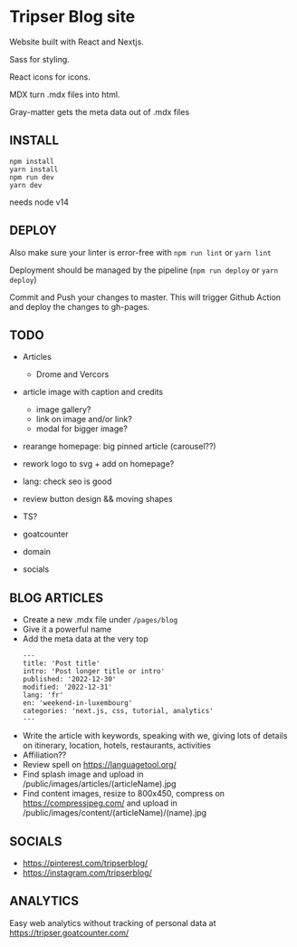 # Tripser Blog site

Website built with React and Nextjs.

Sass for styling.

React icons for icons.

MDX turn .mdx files into html.

Gray-matter gets the meta data out of .mdx files

## INSTALL

```
npm install
yarn install
npm run dev
yarn dev
```

needs node v14

## DEPLOY

Also make sure your linter is error-free with `npm run lint` or `yarn lint`

Deployment should be managed by the pipeline (`npm run deploy` or `yarn deploy`)

Commit and Push your changes to master.
This will trigger Github Action and deploy the changes to gh-pages.

## TODO

- Articles
  - Drome and Vercors

- article image with caption and credits
  - image gallery?
  - link on image and/or link?
  - modal for bigger image?
- rearange homepage: big pinned article (carousel??)
- rework logo to svg + add on homepage?
- lang: check seo is good


- review button design && moving shapes

- TS?

- goatcounter
- domain
- socials

## BLOG ARTICLES

- Create a new .mdx file under `/pages/blog`
- Give it a powerful name
- Add the meta data at the very top
  ```
  ---
  title: 'Post title'
  intro: 'Post longer title or intro'
  published: '2022-12-30'
  modified: '2022-12-31'
  lang: 'fr'
  en: 'weekend-in-luxembourg'
  categories: 'next.js, css, tutorial, analytics'
  ---
  ```
- Write the article with keywords, speaking with we, giving lots of details on itinerary, location, hotels, restaurants, activities
- Affiliation??
- Review spell on https://languagetool.org/
- Find splash image and upload in  /public/images/articles/(articleName).jpg
- Find content images, resize to 800x450, compress on https://compressjpeg.com/ and upload in /public/images/content/(articleName)/(name).jpg

## SOCIALS

- https://pinterest.com/tripserblog/
- https://instagram.com/tripserblog/

## ANALYTICS

Easy web analytics without tracking of personal data at https://tripser.goatcounter.com/
